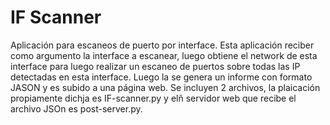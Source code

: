  # IF Scanner 
Aplicación para escaneos de puerto por interface.
Esta aplicación reciber como  argumento la interface a escanear, luego obtiene el network de esta interface para luego realizar un escaneo de puertos sobre todas las IP detectadas en esta interface.
Luego la se genera un informe con formato JASON y es subido a una página web.
Se incluyen 2 archivos, la plaicación propiamente dichja es IF-scanner.py y elñ servidor web que recibe el archivo JSOn es post-server.py.
